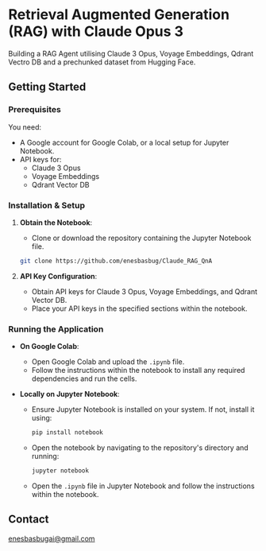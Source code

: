 
# Retrieval Augmented Generation (RAG) with Claude Opus 3


Building a RAG Agent utilising Claude 3 Opus, Voyage Embeddings, Qdrant Vectro DB and a prechunked dataset from Hugging Face.

## Getting Started

### Prerequisites

You need:
- A Google account for Google Colab, or a local setup for Jupyter Notebook.
- API keys for:
  - Claude 3 Opus
  - Voyage Embeddings
  - Qdrant Vector DB

### Installation & Setup

1. **Obtain the Notebook**:
   - Clone or download the repository containing the Jupyter Notebook file.

   ```bash
   git clone https://github.com/enesbasbug/Claude_RAG_QnA
   ```

2. **API Key Configuration**:
   - Obtain API keys for Claude 3 Opus, Voyage Embeddings, and Qdrant Vector DB.
   - Place your API keys in the specified sections within the notebook.

### Running the Application

- **On Google Colab**:
  - Open Google Colab and upload the `.ipynb` file.
  - Follow the instructions within the notebook to install any required dependencies and run the cells.

- **Locally on Jupyter Notebook**:
  - Ensure Jupyter Notebook is installed on your system. If not, install it using:
    ```bash
    pip install notebook
    ```
  - Open the notebook by navigating to the repository's directory and running:
    ```bash
    jupyter notebook
    ```
  - Open the `.ipynb` file in Jupyter Notebook and follow the instructions within the notebook.




## Contact

enesbasbugai@gmail.com
